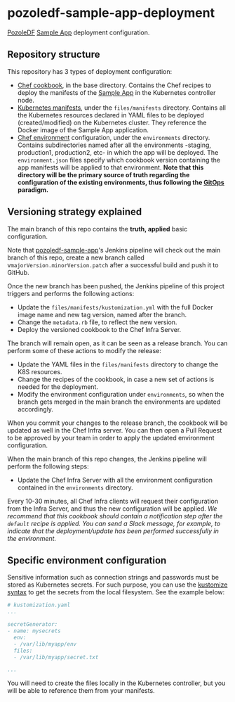 # pozoledf-sample-app-deployment

[PozoleDF](https://github.com/kuritsu/pozoledf) [Sample App](https://github.com/kuritsu/pozoledf-sample-app) deployment configuration.

## Repository structure

This repository has 3 types of deployment configuration:

- [Chef cookbook](https://docs.chef.io/cookbooks/), in the base directory. Contains the Chef recipes
  to deploy the manifests of the [Sample App](https://github.com/kuritsu/pozoledf-sample-app) in the Kubernetes controller node.
- [Kubernetes manifests](https://kubernetes.io/docs/concepts/cluster-administration/manage-deployment/),
  under the `files/manifests` directory. Contains all the Kubernetes resources declared in YAML files
  to be deployed (created/modified) on the Kubernetes cluster. They reference the Docker image of
  the Sample App application.
- [Chef environment](https://docs.chef.io/environments/) configuration, under the `environments` directory.
  Contains subdirectories named after all the environments -staging, production1, production2, etc-
  in which the app will be deployed. The `environment.json` files specify which cookbook version
  containing the app manifests will be applied to that environment.
  **Note that this directory will be the primary source of truth regarding the configuration of
  the existing environments, thus following the
  [GitOps](https://www.cloudbees.com/gitops/what-is-gitops) paradigm.**

## Versioning strategy explained

The main branch of this repo contains the **truth, applied** basic configuration.

Note that [pozoledf-sample-app](https://github.com/kuritsu/pozoledf-sample-app)'s Jenkins pipeline
will check out the main branch of this repo, create a new branch called
v`majorVersion.minorVersion.patch` after a successful build and push it to GitHub.

Once the new branch has been pushed, the Jenkins pipeline of this project triggers and performs
the following actions:
- Update the `files/manifests/kustomization.yml` with the full Docker image name and new tag version,
  named after the branch.
- Change the `metadata.rb` file, to reflect the new version.
- Deploy the versioned cookbook to the Chef Infra Server.

The branch will remain open, as it can be seen as a release branch. You can perform some of these
actions to modify the release:
- Update the YAML files in the `files/manifests` directory to change the K8S resources.
- Change the recipes of the cookbook, in case a new set of actions is needed for the deployment.
- Modify the environment configuration under `environments`, so when the branch gets merged in
  the main branch the environments are updated accordingly.

When you commit your changes to the release branch, the cookbook will be updated as well in the
Chef Infra server. You can then open a Pull Request to be approved by your team in order to apply the
updated environment configuration.

When the main branch of this repo changes, the Jenkins pipeline will perform the following steps:
- Update the Chef Infra Server with all the environment configuration contained in the
  `environments` directory.

Every 10-30 minutes, all Chef Infra clients will request their configuration from the Infra Server,
and thus the new configuration will be applied. *We recommend that this cookbook should contain a notification
step after the `default` recipe is applied. You can send a Slack message, for example, to indicate that
the deployment/update has been performed successfully in the environment.*

## Specific environment configuration

Sensitive information such as connection strings and passwords must be stored as Kubernetes secrets.
For such purpose, you can use the [kustomize syntax](https://github.com/kubernetes-sigs/kustomize/blob/master/examples/secretGeneratorPlugin.md) to get the secrets from the local filesystem.
See the example below:

```yaml
# kustomization.yaml
...

secretGenerator:
- name: mysecrets
  env:
  - /var/lib/myapp/env
  files:
  - /var/lib/myapp/secret.txt

...
```
You will need to create the files locally in the Kubernetes controller, but you will be able to
reference them from your manifests.
